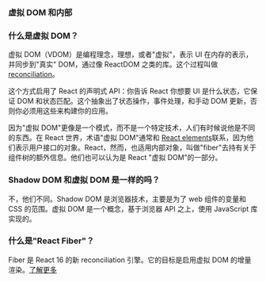 ### 虚拟 DOM 和内部

### 什么是虚拟 DOM？

虚拟 DOM（VDOM）是编程理念，理想，或者"虚拟"，表示 UI 在内存的表示，并同步到"真实" DOM，通过像 ReactDOM 之类的库。这个过程叫做 [reconciliation]()。

这个方式启用了 React 的声明式 API：你告诉 React 你想要 UI 是什么状态，它保证 DOM 和状态匹配。这个抽象出了状态操作，事件处理，和手动 DOM 更新，否则你必须用这些来构建你的应用。

因为"虚拟 DOM"更像是一个模式，而不是一个特定技术，人们有时候说他是不同的东西。在 React 世界，术语"虚拟 DOM"通常和 [React elements]()联系，因为他们表示用户接口的对象。React，然而，也适用内部对象，叫做"fiber"去持有关于组件树的额外信息。他们也可以认为是 React "虚拟 DOM"的一部分。

### Shadow DOM 和虚拟 DOM 是一样的吗？

不，他们不同。Shadow DOM 是浏览器技术，主要是为了 web 组件的变量和 CSS 的范围。虚拟 DOM 是一个概念，基于浏览器 API 之上，使用 JavaScript 库实现的。

### 什么是"React Fiber"？
Fiber 是 React 16 的新 reconciliation 引擎。它的目标是启用虚拟 DOM 的增量渲染。[了解更多]()
